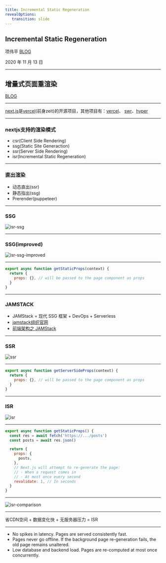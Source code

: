 ```yaml
---
title: Incremental Static Regeneration
revealOptions: 
   transition: slide
---
```


## Incremental Static Regeneration

项伟平 [BLOG](https://brandonxiang.vercel.app/)

2020 年 11 月 13 日

----

## 增量式页面重渲染

[BLOG](https://nextjs.org/blog/next-9-5#stable-incremental-static-regeneration)

----

[next.js](https://nextjs.org/)是[vercel](http://vercel.com/)(前身zeit)的开源项目，其他项目有：[vercel](https://github.com/vercel/vercel)、 [swr](https://github.com/vercel/swr)、[hyper](https://github.com/vercel/hyper)

----

### nextjs支持的渲染模式
- csr(Client Side Rendering)
- ssg(Static Site Generaction)
- ssr(Server Side Rendering)
- isr(Incremental Static Regeneration)

----

### 直出渲染
- 动态直出(ssr)
- 静态指出(ssg)
- Prerender(puppeteer)

----

### SSG

![isr-ssg](https://keynote.vercel.app/assets/isr-ssg.png)

----

### SSG(improved)

![isr-ssg-improved](https://keynote.vercel.app/assets/isr-ssg-improved.png)

----

```javascript
export async function getStaticProps(context) {
  return {
    props: {}, // will be passed to the page component as props
  }
}
```

----

### JAMSTACK

- JAMStack = 现代 SSG 框架 + DevOps + Serverless
- [jamstack组织官网](https://jamstack.org/)
- [前端架构之 JAMStack](https://zhuanlan.zhihu.com/p/137809668)

----

### SSR

![ssr](https://keynote.vercel.app/assets/isr-ssr.png)

----

```javascript
export async function getServerSideProps(context) {
  return {
    props: {}, // will be passed to the page component as props
  }
}
```

----

### ISR

![isr](https://keynote.vercel.app/assets/isr-isr.png)

----

```javascript
export async function getStaticProps() {
  const res = await fetch('https://.../posts')
  const posts = await res.json()

  return {
    props: {
      posts,
    },
    // Next.js will attempt to re-generate the page:
    // - When a request comes in
    // - At most once every second
    revalidate: 1, // In seconds
  }
}
```

----

![isr-comparison](https://keynote.vercel.app/assets/isr-comparison.png)

----

省CDN空间 + 数据变化快 + 无服务器压力 = ISR

----

- No spikes in latency. Pages are served consistently fast.
- Pages never go offline. If the background page re-generation fails, the old page remains unaltered.
- Low database and backend load. Pages are re-computed at most once concurrently.